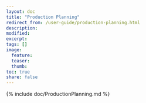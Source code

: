 ```yaml
---
layout: doc
title: "Production Planning"
redirect_from: /user-guide/production-planning.html
description:
modified:
excerpt:
tags: []
image:
  feature:
  teaser:
  thumb:
toc: true
share: false
---
```


{% include doc/ProductionPlanning.md %}

